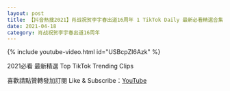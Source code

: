 ```yaml
---
layout: post
title: 【抖音熱搜2021】肖战祝贺李宇春出道16周年 1 TikTok Daily 最新必看精選合集2021 04 18
date: 2021-04-18
category: 肖战祝贺李宇春出道16周年
---
```


{% include youtube-video.html id="USBcpZI6Azk" %}

2021必看 最新精選 Top TikTok Trending Clips

喜歡請點贊轉發加訂閱 Like & Subscribe：[YouTube](https://www.youtube.com/channel/UCAoR7VcanIPd04uEq_GIylA/videos)


